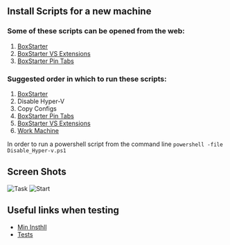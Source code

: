 ## Install Scripts for a new machine

### Some of these scripts can be opened from the web:

1.  [BoxStarter](http://boxstarter.org/package/nr/url?https://raw.githubusercontent.com/jquintus/QuintusInstall/master/BoxStarter-Setup.ps1)
2.  [BoxStarter VS Extensions](http://boxstarter.org/package/nr/url?https://raw.githubusercontent.com/jquintus/QuintusInstall/master/BoxStarter-VS_Extensions.ps1)
3.  [BoxStarter Pin Tabs](http://boxstarter.org/package/nr/url?https://raw.githubusercontent.com/jquintus/QuintusInstall/master/BoxStarter-PinnedTabs.ps1)


### Suggested order in which to run these scripts:

1. [BoxStarter](http://boxstarter.org/package/nr/url?https://raw.githubusercontent.com/jquintus/QuintusInstall/master/BoxStarter-Setup.ps1)
2. Disable Hyper-V
3. Copy Configs
5. [BoxStarter Pin Tabs](http://boxstarter.org/package/nr/url?https://raw.githubusercontent.com/jquintus/QuintusInstall/master/BoxStarter-PinnedTabs.ps1)
4. [BoxStarter VS Extensions](http://boxstarter.org/package/nr/url?https://raw.githubusercontent.com/jquintus/QuintusInstall/master/BoxStarter-VS_Extensions.ps1)
5. [Work Machine](http://boxstarter.org/package/nr/url?https://raw.githubusercontent.com/jquintus/QuintusInstall/master/BoxStarter-Work.ps1)


In order to run a powershell script from the command line `powershell -file Disable_Hyper-v.ps1`



## Screen Shots
![Task](https://raw.githubusercontent.com/jquintus/QuintusInstall/master/images/task.png)
![Start](https://raw.githubusercontent.com/jquintus/QuintusInstall/master/images/start.png)

## Useful links when testing
* [Min Insthll](http://boxstarter.org/package/nr/url?https://raw.githubusercontent.com/jquintus/QuintusInstall/master/BoxStarter-Min.ps1)
* [Tests](http://boxstarter.org/package/nr/url?https://raw.githubusercontent.com/jquintus/QuintusInstall/master/tests.ps1)
